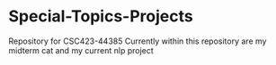 # Special-Topics-Projects
Repository for CSC423-44385 
Currently within this repository are my midterm cat and my current nlp project
